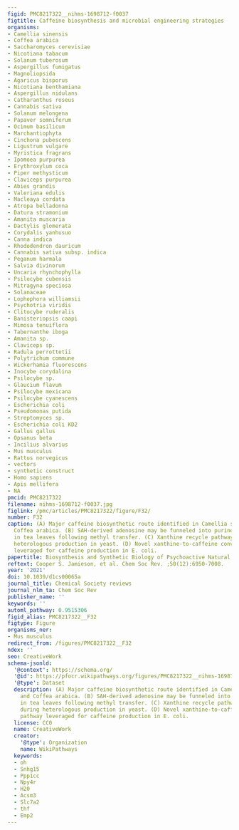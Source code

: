 ```yaml
---
figid: PMC8217322__nihms-1698712-f0037
figtitle: Caffeine biosynthesis and microbial engineering strategies
organisms:
- Camellia sinensis
- Coffea arabica
- Saccharomyces cerevisiae
- Nicotiana tabacum
- Solanum tuberosum
- Aspergillus fumigatus
- Magnoliopsida
- Agaricus bisporus
- Nicotiana benthamiana
- Aspergillus nidulans
- Catharanthus roseus
- Cannabis sativa
- Solanum melongena
- Papaver somniferum
- Ocimum basilicum
- Marchantiophyta
- Cinchona pubescens
- Ligustrum vulgare
- Myristica fragrans
- Ipomoea purpurea
- Erythroxylum coca
- Piper methysticum
- Claviceps purpurea
- Abies grandis
- Valeriana edulis
- Macleaya cordata
- Atropa belladonna
- Datura stramonium
- Amanita muscaria
- Dactylis glomerata
- Corydalis yanhusuo
- Canna indica
- Rhododendron dauricum
- Cannabis sativa subsp. indica
- Peganum harmala
- Salvia divinorum
- Uncaria rhynchophylla
- Psilocybe cubensis
- Mitragyna speciosa
- Solanaceae
- Lophophora williamsii
- Psychotria viridis
- Clitocybe ruderalis
- Banisteriopsis caapi
- Mimosa tenuiflora
- Tabernanthe iboga
- Amanita sp.
- Claviceps sp.
- Radula perrottetii
- Polytrichum commune
- Wickerhamia fluorescens
- Inocybe corydalina
- Psilocybe sp.
- Glaucium flavum
- Psilocybe mexicana
- Psilocybe cyanescens
- Escherichia coli
- Pseudomonas putida
- Streptomyces sp.
- Escherichia coli KD2
- Gallus gallus
- Opsanus beta
- Incilius alvarius
- Mus musculus
- Rattus norvegicus
- vectors
- synthetic construct
- Homo sapiens
- Apis mellifera
- NA
pmcid: PMC8217322
filename: nihms-1698712-f0037.jpg
figlink: /pmc/articles/PMC8217322/figure/F32/
number: F32
caption: (A) Major caffeine biosynthetic route identified in Camellia sinensis and
  Coffea arabica. (B) SAH-derived adenosine may be funneled into purine metabolism
  in tea leaves following methyl transfer. (C) Xanthine recycle pathway utilized during
  heterologous production in yeast. (D) Novel xanthine-to-caffeine conversion pathway
  leveraged for caffeine production in E. coli.
papertitle: Biosynthesis and Synthetic Biology of Psychoactive Natural Products.
reftext: Cooper S. Jamieson, et al. Chem Soc Rev. ;50(12):6950-7008.
year: '2021'
doi: 10.1039/d1cs00065a
journal_title: Chemical Society reviews
journal_nlm_ta: Chem Soc Rev
publisher_name: ''
keywords: ''
automl_pathway: 0.9515306
figid_alias: PMC8217322__F32
figtype: Figure
organisms_ner:
- Mus musculus
redirect_from: /figures/PMC8217322__F32
ndex: ''
seo: CreativeWork
schema-jsonld:
  '@context': https://schema.org/
  '@id': https://pfocr.wikipathways.org/figures/PMC8217322__nihms-1698712-f0037.html
  '@type': Dataset
  description: (A) Major caffeine biosynthetic route identified in Camellia sinensis
    and Coffea arabica. (B) SAH-derived adenosine may be funneled into purine metabolism
    in tea leaves following methyl transfer. (C) Xanthine recycle pathway utilized
    during heterologous production in yeast. (D) Novel xanthine-to-caffeine conversion
    pathway leveraged for caffeine production in E. coli.
  license: CC0
  name: CreativeWork
  creator:
    '@type': Organization
    name: WikiPathways
  keywords:
  - oh
  - Snhg15
  - Ppp1cc
  - Npy4r
  - H20
  - Acsm3
  - Slc7a2
  - thf
  - Emp2
---
```

